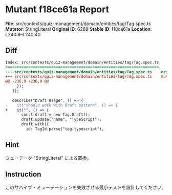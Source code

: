 # Mutant f18ce61a Report

**File**: src/contexts/quiz-management/domain/entities/tag/Tag.spec.ts
**Mutator**: StringLiteral
**Original ID**: 6289
**Stable ID**: f18ce61a
**Location**: L240:8–L240:40

## Diff

```diff
Index: src/contexts/quiz-management/domain/entities/tag/Tag.spec.ts
===================================================================
--- src/contexts/quiz-management/domain/entities/tag/Tag.spec.ts	original
+++ src/contexts/quiz-management/domain/entities/tag/Tag.spec.ts	mutated #6289
@@ -236,9 +236,9 @@
     });
   });
 
   describe("Draft Usage", () => {
-    it("should work with Draft pattern", () => {
+    it("", () => {
       const draft = new Tag.Draft();
       draft.update("name", "TypeScript");
       draft.with({
         id: TagId.parse("tag-typescript"),
```

## Hint

ミューテータ "StringLiteral" による置換。

## Instruction

このサバイブ・ミューテーションを失敗させる最小テストを設計してください。

